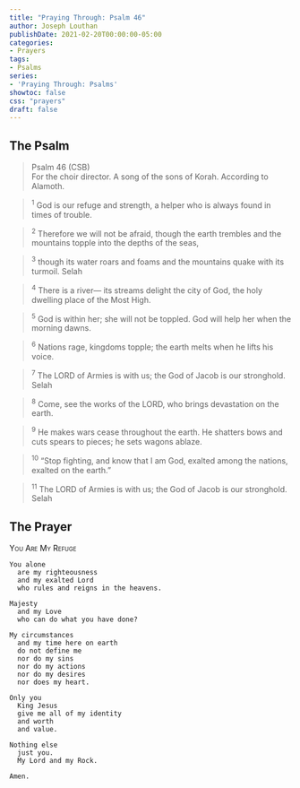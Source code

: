 ```yaml
---
title: "Praying Through: Psalm 46"
author: Joseph Louthan
publishDate: 2021-02-20T00:00:00-05:00
categories:
- Prayers
tags:
- Psalms
series:
- 'Praying Through: Psalms'
showtoc: false
css: "prayers"
draft: false
---
```

## The Psalm

>Psalm 46 (CSB)  
><sup></sup> For the choir director. A song of the sons of Korah. According to Alamoth. 

><sup>1</sup> God is our refuge and strength, a helper who is always found in times of trouble. 

><sup>2</sup> Therefore we will not be afraid, though the earth trembles and the mountains topple into the depths of the seas, 

><sup>3</sup> though its water roars and foams and the mountains quake with its turmoil. Selah 

><sup>4</sup> There is a river— its streams delight the city of God, the holy dwelling place of the Most High. 

><sup>5</sup> God is within her; she will not be toppled. God will help her when the morning dawns. 

><sup>6</sup> Nations rage, kingdoms topple; the earth melts when he lifts his voice. 

><sup>7</sup> The LORD of Armies is with us; the God of Jacob is our stronghold. Selah 

><sup>8</sup> Come, see the works of the LORD, who brings devastation on the earth. 

><sup>9</sup> He makes wars cease throughout the earth. He shatters bows and cuts spears to pieces; he sets wagons ablaze. 

><sup>10</sup> “Stop fighting, and know that I am God, exalted among the nations, exalted on the earth.” 

><sup>11</sup> The LORD of Armies is with us; the God of Jacob is our stronghold. Selah

## The Prayer

<div style="font-variant: small-caps;">
You Are My Refuge
</div>

```text
You alone
  are my righteousness
  and my exalted Lord
  who rules and reigns in the heavens.

Majesty
  and my Love
  who can do what you have done?

My circumstances
  and my time here on earth
  do not define me
  nor do my sins
  nor do my actions
  nor do my desires
  nor does my heart.

Only you
  King Jesus
  give me all of my identity
  and worth
  and value.

Nothing else
  just you.
  My Lord and my Rock.

Amen.
```
